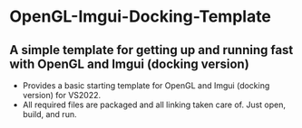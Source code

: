 # OpenGL-Imgui-Docking-Template

## A simple template for getting up and running fast with OpenGL and Imgui (docking version)
- Provides a basic starting template for OpenGL and Imgui (docking version) for VS2022.
- All required files are packaged and all linking taken care of. Just open, build, and run.
